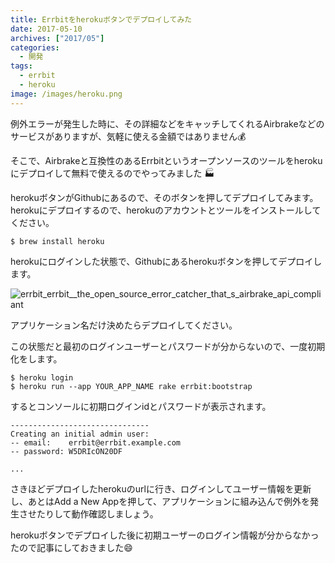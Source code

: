 ```yaml
---
title: Errbitをherokuボタンでデプロイしてみた
date: 2017-05-10
archives: ["2017/05"]
categories:
  - 開発
tags:
  - errbit
  - heroku
image: /images/heroku.png
---
```

例外エラーが発生した時に、その詳細などをキャッチしてくれるAirbrakeなどのサービスがありますが、気軽に使える金額ではありません💰

<!--more-->

そこで、Airbrakeと互換性のあるErrbitというオープンソースのツールをherokuにデプロイして無料で使えるのでやってみました 🏭

herokuボタンがGithubにあるので、そのボタンを押してデプロイしてみます。herokuにデプロイするので、herokuのアカウントとツールをインストールしてください。

```
$ brew install heroku
```

herokuにログインした状態で、Githubにあるherokuボタンを押してデプロイします。

![errbit_errbit__the_open_source_error_catcher_that_s_airbrake_api_compliant](https://cloud.githubusercontent.com/assets/6788936/26026636/e95859d2-3839-11e7-9cde-0bedfa05a567.png)

アプリケーション名だけ決めたらデプロイしてください。

この状態だと最初のログインユーザーとパスワードが分からないので、一度初期化をします。

```
$ heroku login
$ heroku run --app YOUR_APP_NAME rake errbit:bootstrap
```

するとコンソールに初期ログインidとパスワードが表示されます。

```
-------------------------------
Creating an initial admin user:
-- email:    errbit@errbit.example.com
-- password: W5DRIcON20DF

...
```

さきほどデプロイしたherokuのurlに行き、ログインしてユーザー情報を更新し、あとはAdd a New Appを押して、アプリケーションに組み込んで例外を発生させたりして動作確認しましょう。

herokuボタンでデプロイした後に初期ユーザーのログイン情報が分からなかったので記事にしておきました😄
